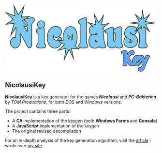 ![](/NicolausiKey/Resources/Logo.png)

NicolausiKey
-------

**NicolausiKey** is a key generator for the games ***Nicolausi*** and ***PC-Bakterien*** by *TOM Productions*, for both *DOS* and *Windows* versions.

The project contains three parts:

- A **C#** implementation of the keygen (both **Windows Forms** and **Console**)
- A **JavaScript** implementation of the keygen
- The original revised decompilation

For an in-depth analysis of the key generation algorithm, visit the [article](https://hipnosis183.github.io/blog/the-art-of-cracks-and-keygens-nicolausi/) I wrote over [my site](https://hipnosis183.github.io/).